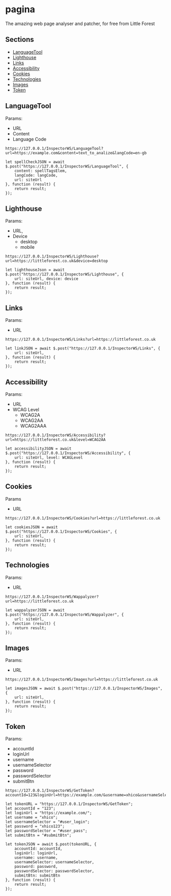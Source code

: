 # pagina
The amazing web page analyser and patcher, for free from Little Forest

## Sections
* <a href="https://github.com/littleforestweb/pagina/edit/main/README.md#LanguageTool">LanguageTool</a>
* <a href="https://github.com/littleforestweb/pagina/edit/main/README.md#Lighthouse">Lighthouse</a>
* <a href="https://github.com/littleforestweb/pagina/edit/main/README.md#Links">Links</a>
* <a href="https://github.com/littleforestweb/pagina/edit/main/README.md#Accessibility">Accessibility</a>
* <a href="https://github.com/littleforestweb/pagina/edit/main/README.md#Cookies">Cookies</a>
* <a href="https://github.com/littleforestweb/pagina/edit/main/README.md#Technologies">Technologies</a>
* <a href="https://github.com/littleforestweb/pagina/edit/main/README.md#Images">Images</a>
* <a href="https://github.com/littleforestweb/pagina/edit/main/README.md#token">Token</a>

## LanguageTool
Params:
  * URL
  * Content
  * Language Code
```
https://127.0.0.1/InspectorWS/LanguageTool?url=https://example.com&content=text_to_analize&langCode=en-gb
```
```
let spellCheckJSON = await $.post("https://127.0.0.1/InspectorWS/LanguageTool", {
    content: spellTagsElem,
    langCode: langCode,
    url: siteUrl
}, function (result) {
    return result;
});
```

## Lighthouse
Params:
  * URL,
  * Device
    * desktop
    * mobile
```
https://127.0.0.1/InspectorWS/Lighthouse?url=https://littleforest.co.uk&device=desktop
```
```
let lighthouseJson = await $.post("https://127.0.0.1/InspectorWS/Lighthouse", {
    url: siteUrl, device: device
}, function (result) {
    return result;
});
```

## Links
Params:
  * URL
```
https://127.0.0.1/InspectorWS/Links?url=https://littleforest.co.uk
```
```
let linkJSON = await $.post("https://127.0.0.1/InspectorWS/Links", {
    url: siteUrl,
}, function (result) {
    return result;
});
```

## Accessibility
Params:
  * URL
  * WCAG Level
    * WCAG2A
    * WCAG2AA
    * WCAG2AAA
```
https://127.0.0.1/InspectorWS/Accessibility?url=https://littleforest.co.uk&level=WCAG2AA
```
```
let accessibilityJSON = await $.post("https://127.0.0.1/InspectorWS/Accessibility", {
    url: siteUrl, level: WCAGLevel
}, function (result) {
    return result;
});
```

## Cookies
Params
  * URL
```
https://127.0.0.1/InspectorWS/Cookies?url=https://littleforest.co.uk
```
```
let cookiesJSON = await $.post("https://127.0.0.1/InspectorWS/Cookies", {
    url: siteUrl,
}, function (result) {
    return result;
});
```

## Technologies
Params:
  * URL
```
https://127.0.0.1/InspectorWS/Wappalyzer?url=https://littleforest.co.uk
```
```
let wappalyzerJSON = await $.post("https://127.0.0.1/InspectorWS/Wappalyzer", {
    url: siteUrl,
}, function (result) {
    return result;
});
```

## Images
Params:
  * URL
```
https://127.0.0.1/InspectorWS/Images?url=https://littleforest.co.uk
```
```
let imagesJSON = await $.post("https://127.0.0.1/InspectorWS/Images", {
    url: siteUrl,
}, function (result) {
    return result;
});
```

## Token
Params:
  * accountId
  * loginUrl
  * username
  * usernameSelector
  * password
  * passwordSelector
  * submitBtn
```
https://127.0.0.1/InspectorWS/GetToken?accountId=123&loginUrl=https://example.com/&username=xhico&usernameSelector=user_login&password=xhico123&passwordSelector=user_pass&submitBtn=submitBtn
```
```
let tokenURL = "https://127.0.0.1/InspectorWS/GetToken";
let accountId = "123";
let loginUrl = "https://example.com/";
let username = "xhico";
let usernameSelector = "#user_login";
let password = "xhico123";
let passwordSelector = "#user_pass";
let submitBtn = "#submitBtn";

let tokenJSON = await $.post(tokenURL, {
	accountId: accountId,
	loginUrl: loginUrl,
	username: username,
	usernameSelector: usernameSelector,
	password: password,
	passwordSelector: passwordSelector,
	submitBtn: submitBtn
}, function (result) {
	return result;
});
```
